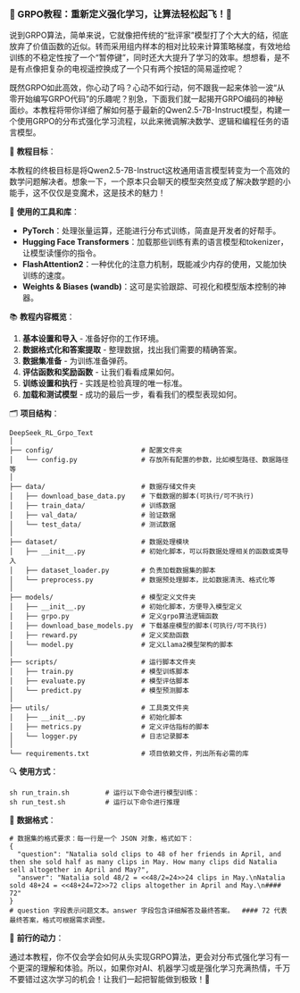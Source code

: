 ### 🚀 GRPO教程：重新定义强化学习，让算法轻松起飞！🚀

说到GRPO算法，简单来说，它就像把传统的“批评家”模型打了个大大的结，彻底放弃了价值函数的近似。转而采用组内样本的相对比较来计算策略梯度，有效地给训练的不稳定性按了一个“暂停键”，同时还大大提升了学习的效率。想想看，是不是有点像把复杂的电视遥控换成了一个只有两个按钮的简易遥控呢？

既然GRPO如此高效，你心动了吗？心动不如行动，何不跟我一起来体验一波“从零开始编写GRPO代码”的乐趣呢？别急，下面我们就一起揭开GRPO编码的神秘面纱。本教程将带你详细了解如何基于最新的Qwen2.5-7B-Instruct模型，构建一个使用GRPO的分布式强化学习流程，以此来微调解决数学、逻辑和编程任务的语言模型。


🎯 **教程目标**：

本教程的终极目标是将Qwen2.5-7B-Instruct这枚通用语言模型转变为一个高效的数学问题解决者。想象一下，一个原本只会聊天的模型突然变成了解决数学题的小能手，这不仅仅是变魔术，这是技术的魅力！

🧰 **使用的工具和库**：

- **PyTorch**：处理张量运算，还能进行分布式训练，简直是开发者的好帮手。
- **Hugging Face Transformers**：加载那些训练有素的语言模型和tokenizer，让模型读懂你的指令。
- **FlashAttention2**：一种优化的注意力机制，既能减少内存的使用，又能加快训练的速度。
- **Weights & Biases (wandb)**：这可是实验跟踪、可视化和模型版本控制的神器。

📚 **教程内容概览**：

1. **基本设置和导入** - 准备好你的工作环境。
2. **数据格式化和答案提取** - 整理数据，找出我们需要的精确答案。
3. **数据集准备** - 为训练准备弹药。
4. **评估函数和奖励函数** - 让我们看看成果如何。
5. **训练设置和执行** - 实践是检验真理的唯一标准。
6. **加载和测试模型** - 成功的最后一步，看看我们的模型表现如何。

🗂️ **项目结构**：

```
DeepSeek_RL_Grpo_Text
│
├── config/                      # 配置文件夹
│   └── config.py                # 存放所有配置的参数，比如模型路径、数据路径等
│
├── data/                        # 数据存储文件夹
│   ├── download_base_data.py    # 下载数据的脚本(可执行/可不执行)
│   ├── train_data/              # 训练数据
│   ├── val_data/                # 验证数据
│   └── test_data/               # 测试数据
│
├── dataset/                     # 数据处理模块
│   ├── __init__.py              # 初始化脚本，可以将数据处理相关的函数或类导入
│   ├── dataset_loader.py        # 负责加载数据集的脚本
│   └── preprocess.py            # 数据预处理脚本，比如数据清洗、格式化等
│
├── models/                      # 模型定义文件夹
│   ├── __init__.py              # 初始化脚本，方便导入模型定义
│   ├── grpo.py                  # 定义grpo算法逻辑函数
│   ├── download_base_models.py  # 下载基座模型的脚本(可执行/可不执行)
│   ├── reward.py                # 定义奖励函数
│   └── model.py                 # 定义Llama2模型架构的脚本
│
├── scripts/                     # 运行脚本文件夹
│   ├── train.py                 # 模型训练脚本
│   ├── evaluate.py              # 模型评估脚本
│   └── predict.py               # 模型预测脚本
│
├── utils/                       # 工具类文件夹
│   ├── __init__.py              # 初始化脚本
│   ├── metrics.py               # 定义评估指标的脚本
│   └── logger.py                # 日志记录脚本
│
└── requirements.txt             # 项目依赖文件，列出所有必需的库
```
🔍 **使用方式**：
```
sh run_train.sh         # 运行以下命令进行模型训练：
sh run_test.sh          # 运行以下命令进行推理
```
📌 **数据格式**：
```
# 数据集的格式要求：每一行是一个 JSON 对象，格式如下：
{
  "question": "Natalia sold clips to 48 of her friends in April, and then she sold half as many clips in May. How many clips did Natalia sell altogether in April and May?", 
  "answer": "Natalia sold 48/2 = <<48/2=24>>24 clips in May.\nNatalia sold 48+24 = <<48+24=72>>72 clips altogether in April and May.\n#### 72"
}
# question 字段表示问题文本。answer 字段包含详细解答及最终答案。  #### 72 代表最终答案，格式可根据需求调整。
```

🌟 **前行的动力**：

通过本教程，你不仅会学会如何从头实现GRPO算法，更会对分布式强化学习有一个更深的理解和体验。所以，如果你对AI、机器学习或是强化学习充满热情，千万不要错过这次学习的机会！让我们一起把智能做到极致！🚀
